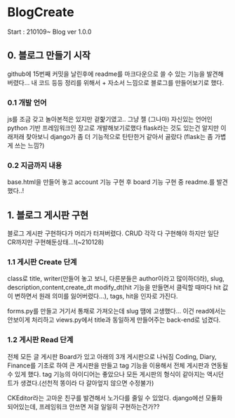 # BlogCreate
Start : 210109~
Blog ver 1.0.0

## 0. 블로그 만들기 시작
 github에 15번째 커밋을 날린후에 readme를 마크다운으로 쓸 수 있는 기능을 발견해버렸다...
 내 코드 등등 정리를 위해서 + 자소서 느낌으로 블로그를 만들어보기로 했다.

### 0.1 개발 언어
 js를 조금 갖고 놀아본적은 있지만 겉핥기였고.. 그냥 젤 (그나마) 자신있는 언어인 python 기반 프레임워크인 장고로 개발해보기로했다
 flask라는 것도 있는건 알지만 이래저래 찾아보니 django가 좀 더 기능적으로 탄탄한거 같아서 골랐다 (flask는 좀 가볍게 쓰는 느낌?)

### 0.2 지금까지 내용
 base.html을 만들어 놓고 account 기능 구현 후 board 기능 구현 중 readme.를 발견했다..!


## 1. 블로그 게시판 구현
 블로그 게시판 구현하다가 머리가 터져버렸다. CRUD 각각 다 구현해야 하지만 일단 CR까지만 구현해둔상태...!(~210128)

### 1.1 게시판 Create 단계
 class로 title, writer(만들어 놓고 보니, 다른분들은 author이라고 많이하더라), slug, description,content,create_dt
 modify_dt(hit 기능을 만들면서 클릭할 때마다 hit 값이 변하면서 원래 의미를 잃어버렸다...), tags, hit을 인자로 가진다.
 
 forms.py를 만들고 거기서 통채로 가져오는데 slug 땜에 고생했다... 이건 read에서는 안보이게 처리하고 views.py에서 title과
 동일하게 만들어주는 back-end로 넘겼다.

### 1.2 게시판 Read 단계
 전체 모든 글 게시판 Board가 있고 아래의 3개 게시판으로 나눠짐
 Coding, Diary, Finance를 기초로 하여 큰 게시판을 만들고 tag 기능을 이용해서 전체 게시판과 연동될 수 있게 했다.
 tag 기능의 아이디어는 좋았으나 모든 게시판의 형식이 같아지는 액시던트가 생겼다.(선천적 똥이라 다 갈아엎지 않으면 수정불가)
 
 CKEditor라는 고마운 친구를 발견해서 노가다를 줄일 수 있었다. django에선 모듈화 되어있는데, 프레임워크 안쓰면 저걸 일일히 구현하는건가??
 

 

